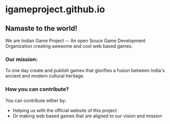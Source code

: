 # igameproject.github.io

## Namaste to the world!

We are Indian Game Project -- An open Souce Game Development Organization creating awesome and cool web based games.

### Our mission:
To one day create and publish games that glorifies a fusion between India's ancient and modern cultural heritage.

### How you can contribute?

You can contribute either by:

- Helping us with the official website of this project
- Or making web based games that are aligned to our vision and mission

